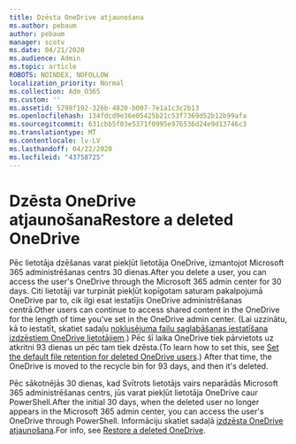 ```yaml
---
title: Dzēsta OneDrive atjaunošana
ms.author: pebaum
author: pebaum
manager: scotv
ms.date: 04/21/2020
ms.audience: Admin
ms.topic: article
ROBOTS: NOINDEX, NOFOLLOW
localization_priority: Normal
ms.collection: Adm_O365
ms.custom: ''
ms.assetid: 5298f192-326b-4820-b007-7e1a1c3c2b13
ms.openlocfilehash: 134fdcd9e36e05425b21c53f7369d52b12b99afa
ms.sourcegitcommit: 631cbb5f03e5371f0995e976536d24e9d13746c3
ms.translationtype: MT
ms.contentlocale: lv-LV
ms.lasthandoff: 04/22/2020
ms.locfileid: "43758725"
---
```

# <a name="restore-a-deleted-onedrive"></a><span data-ttu-id="05f10-102">Dzēsta OneDrive atjaunošana</span><span class="sxs-lookup"><span data-stu-id="05f10-102">Restore a deleted OneDrive</span></span>

<span data-ttu-id="05f10-103">Pēc lietotāja dzēšanas varat piekļūt lietotāja OneDrive, izmantojot Microsoft 365 administrēšanas centrs 30 dienas.</span><span class="sxs-lookup"><span data-stu-id="05f10-103">After you delete a user, you can access the user's OneDrive through the Microsoft 365 admin center for 30 days.</span></span> <span data-ttu-id="05f10-104">Citi lietotāji var turpināt piekļūt kopīgotam saturam pakalpojumā OneDrive par to, cik ilgi esat iestatījis OneDrive administrēšanas centrā.</span><span class="sxs-lookup"><span data-stu-id="05f10-104">Other users can continue to access shared content in the OneDrive for the length of time you've set in the OneDrive admin center.</span></span> <span data-ttu-id="05f10-105">(Lai uzzinātu, kā to iestatīt, skatiet sadaļu [noklusējuma failu saglabāšanas iestatīšana izdzēstiem OneDrive lietotājiem](https://go.microsoft.com/fwlink/?linkid=874267).) Pēc šī laika OneDrive tiek pārvietots uz atkritni 93 dienas un pēc tam tiek dzēsta.</span><span class="sxs-lookup"><span data-stu-id="05f10-105">(To learn how to set this, see [Set the default file retention for deleted OneDrive users](https://go.microsoft.com/fwlink/?linkid=874267).) After that time, the OneDrive is moved to the recycle bin for 93 days, and then it's deleted.</span></span>
  
<span data-ttu-id="05f10-106">Pēc sākotnējās 30 dienas, kad Svītrots lietotājs vairs neparādās Microsoft 365 administrēšanas centrs, jūs varat piekļūt lietotāja OneDrive caur PowerShell.</span><span class="sxs-lookup"><span data-stu-id="05f10-106">After the initial 30 days, when the deleted user no longer appears in the Microsoft 365 admin center, you can access the user's OneDrive through PowerShell.</span></span> <span data-ttu-id="05f10-107">Informāciju skatiet sadaļā [izdzēsta OneDrive atjaunošana](https://go.microsoft.com/fwlink/?linkid=874269).</span><span class="sxs-lookup"><span data-stu-id="05f10-107">For info, see [Restore a deleted OneDrive](https://go.microsoft.com/fwlink/?linkid=874269).</span></span>
  

